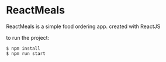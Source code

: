 # ReactMeals
ReactMeals is a simple food ordering app. created with ReactJS

to run the project:
```
$ npm install
$ npm run start
```
